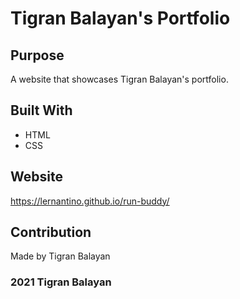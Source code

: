 # Tigran Balayan's Portfolio

## Purpose
A website that showcases Tigran Balayan's portfolio.

## Built With
* HTML
* CSS

## Website
https://lernantino.github.io/run-buddy/

## Contribution
Made by Tigran Balayan

### 2021 Tigran Balayan